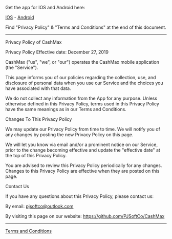 Get the app for IOS and Android here:

[IOS](https://apps.apple.com/us/app/cashmax/id1492584280) - [Android](https://play.google.com/store/apps/details?id=com.PJSoftCo.CashMax)

Find "Privacy Policy" & "Terms and Conditions" at the end of this document.

----------------------------------------------------------------------------------------------------------------------------------------

Privacy Policy of CashMax

Privacy Policy
Effective date: December 27, 2019

CashMax ("us", "we", or "our") operates the CashMax mobile application (the "Service").

This page informs you of our policies regarding the collection, use, and disclosure of personal data when you use our Service and the choices you have associated with that data.

We do not collect any information from the App for any purpose. Unless otherwise defined in this Privacy Policy, terms used in this Privacy Policy have the same meanings as in our Terms and Conditions.

Changes To This Privacy Policy

We may update our Privacy Policy from time to time. We will notify you of any changes by posting the new Privacy Policy on this page.

We will let you know via email and/or a prominent notice on our Service, prior to the change becoming effective and update the "effective date" at the top of this Privacy Policy.

You are advised to review this Privacy Policy periodically for any changes. Changes to this Privacy Policy are effective when they are posted on this page.

Contact Us

If you have any questions about this Privacy Policy, please contact us:

By email: pjsoftco@outlook.com

By visiting this page on our website: https://github.com/PJSoftCo/CashMax

--------------------------------------------------------------------------------------------------------------------------------------
[Terms and Conditions](https://app.termly.io/document/terms-of-use-for-website/538e4813-8796-44c1-8821-93a52ef5c2b7)
